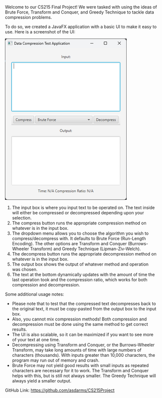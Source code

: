 Welcome to our CS215 Final Project! We were tasked with using the ideas of Brute Force, Transform and Conquer, and Greedy Technique to tackle data compression problems.

To do so, we created a JavaFX application with a basic UI to make it easy to use. Here is a screenshot of the UI:

![Alt text](screenshot.png?raw=true "Screenshot of User Interface")

1. The input box is where you input text to be operated on. The text inside will either be compressed or decompressed depending upon your selection.
2. The compress button runs the appropriate compression method on whatever is in the input box.
3. The dropdown menu allows you to choose the algorithm you wish to compress/decompress with. It defaults to Brute Force (Run-Length Encoding). The other options are Transform and Conquer (Burrows-Wheeler Transform) and Greedy Technique (Lipman-Ziv-Welch).
4. The decompress button runs the appropriate decompression method on whatever is in the input box.
5. The output box shows the output of whatever method and operation was chosen.
6. The text at the bottom dynamically updates with the amount of time the last operation took and the compression ratio, which works for both compression and decompression.

Some additional usage notes:
- Please note that to test that the compressed text decompresses back to the original text, it must be copy-pasted from the output box to the input box. 
- Also, you cannot mix compression methods! Both compression and decompression must be done using the same method to get correct results.
- The UI is also scalable, so it can be maximized if you want to see more of your text at one time.
- Decompressing using Transform and Conquer, or the Burrows-Wheeler Transform, may take long amounts of time with large numbers of characters (thousands). With inputs greater than 10,000 characters, the program may run out of memory and crash.
- Brute Force may not yield good results with small inputs as repeated characters are necessary for it to work. The Transform and Conquer helps with this, but is still not always smaller. The Greedy Technique will always yield a smaller output.

GitHub Link: https://github.com/asdarms/CS215Project
